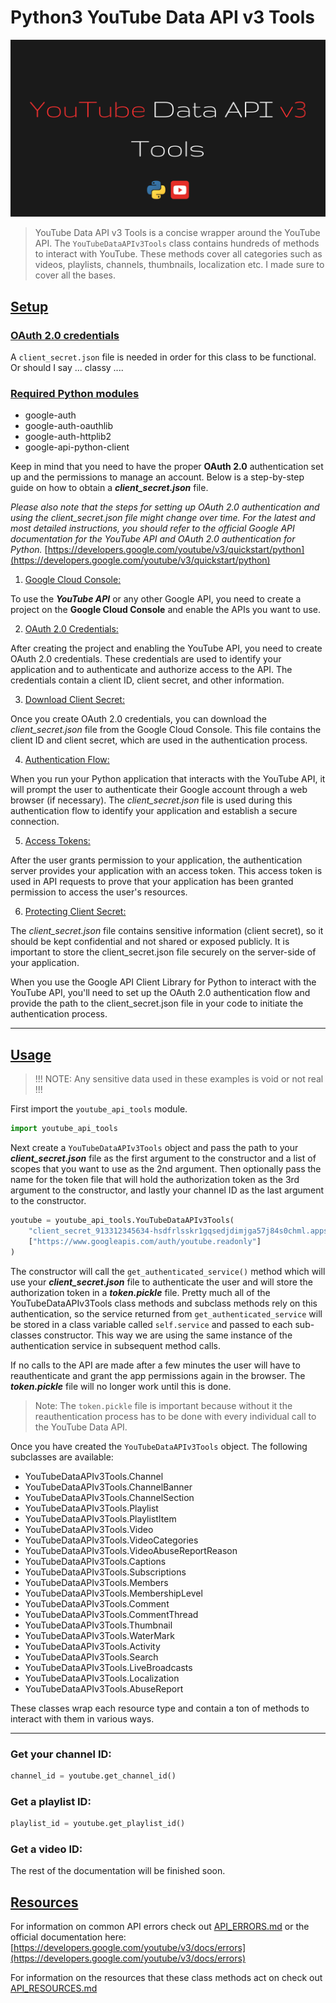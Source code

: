 # Python3 YouTube Data API v3 Tools

![YouTubeDataAPIv3Tools](./docs/youtube_data_api_tools.png)

> YouTube Data API v3 Tools is a concise wrapper around the YouTube API. The `YouTubeDataAPIv3Tools` class 
> contains hundreds of methods to interact with YouTube. These methods cover all categories such as videos, playlists, 
> channels, thumbnails, localization etc. I made sure to cover all the bases.

## [Setup](#setup)
        
### [OAuth 2.0 credentials](#oauth2credentials)

A `client_secret.json` file is needed in order for this class to be functional.
Or should I say ... classy ....

### [Required Python modules](#required_modules)

- google-auth
- google-auth-oauthlib
- google-auth-httplib2
- google-api-python-client
      
Keep in mind that you need to have the proper **OAuth 2.0** authentication set up and the 
permissions to manage an account. Below is a step-by-step guide on how to
obtain a ***client_secret.json*** file. 

*Please also note that the steps for setting up OAuth 2.0 authentication and using the 
client_secret.json file might change over time. For the latest and most detailed 
instructions, you should refer to the official Google API documentation for the YouTube 
API and OAuth 2.0 authentication for Python.* [https://developers.google.com/youtube/v3/quickstart/python](https://developers.google.com/youtube/v3/quickstart/python)

1) [Google Cloud Console:](#google-cloud-console)

To use the ***YouTube API*** or any other Google API, you need to create a project on the 
**Google Cloud Console** and enable the APIs you want to use.

2) [OAuth 2.0 Credentials:](#oauth-2-credentials)
        
After creating the project and enabling the YouTube API, you need to create OAuth 2.0 
credentials. These credentials are used to identify your application and to 
authenticate and authorize access to the API. The credentials contain a client ID, 
client secret, and other information.
                
3) [Download Client Secret:](#download-client-secret)

Once you create OAuth 2.0 credentials, you can download the *client_secret.json* file 
from the Google Cloud Console. This file contains the client ID and client secret, 
which are used in the authentication process.
            
4) [Authentication Flow:](#authentication-flow)
        
When you run your Python application that interacts with the YouTube API, it will 
prompt the user to authenticate their Google account through a web browser (if necessary). 
The *client_secret.json* file is used during this authentication flow to identify your 
application and establish a secure connection.

5) [Access Tokens:](#access-tokens)

After the user grants permission to your application, the authentication server provides 
your application with an access token. This access token is used in API requests to 
prove that your application has been granted permission to access the user's resources.

6) [Protecting Client Secret:](#protecting-client-secret) 
            
The *client_secret.json* file contains sensitive information (client secret), so it should 
be kept confidential and not shared or exposed publicly. It is important to store the 
client_secret.json file securely on the server-side of your application.

When you use the Google API Client Library for Python to interact with the YouTube API, you'll 
need to set up the OAuth 2.0 authentication flow and provide the path to the client_secret.json 
file in your code to initiate the authentication process.

---

## [Usage](#usage)
> !!! NOTE: Any sensitive data used in these examples is void or not real !!!


First import the `youtube_api_tools` module.

```python
import youtube_api_tools
```

Next create a `YouTubeDataAPIv3Tools` object and pass the path to your ***client_secret.json*** file
as the first argument to the constructor and a list of scopes that you want to use as the 
2nd argument. Then optionally pass the name for the token file that 
will hold the authorization token as the 3rd argument to the constructor, and lastly your 
channel ID as the last argument to the constructor.

```python
youtube = youtube_api_tools.YouTubeDataAPIv3Tools(
    "client_secret_913312345634-hsdfrlsskr1gqsedjdimjga57j84s0chml.apps.googleusercontent.com.json",
    ["https://www.googleapis.com/auth/youtube.readonly"]
)
```

The constructor will call the `get_authenticated_service()` method which will use your 
***client_secret.json*** file to authenticate the user and will store the authorization token in 
a ***token.pickle*** file. Pretty much all of the YouTubeDataAPIv3Tools class methods and
subclass methods rely on this authentication, so the service returned from `get_authenticated_service` 
will be stored in a class variable called `self.service` and passed to each sub-classes constructor.
This way we are using the same instance of the authentication service in subsequent method calls.

If no calls to the API are made after a few minutes the user will have to reauthenticate and
grant the app permissions again in the browser. The ***token.pickle*** file will no
longer work until this is done.

> Note: The `token.pickle` file is important because without it the reauthentication process has to 
be done with every individual call to the YouTube Data API.

Once you have created the `YouTubeDataAPIv3Tools` object. The following subclasses are available:

- YouTubeDataAPIv3Tools.Channel
- YouTubeDataAPIv3Tools.ChannelBanner
- YouTubeDataAPIv3Tools.ChannelSection
- YouTubeDataAPIv3Tools.Playlist
- YouTubeDataAPIv3Tools.PlaylistItem
- YouTubeDataAPIv3Tools.Video
- YouTubeDataAPIv3Tools.VideoCategories
- YouTubeDataAPIv3Tools.VideoAbuseReportReason
- YouTubeDataAPIv3Tools.Captions
- YouTubeDataAPIv3Tools.Subscriptions
- YouTubeDataAPIv3Tools.Members
- YouTubeDataAPIv3Tools.MembershipLevel
- YouTubeDataAPIv3Tools.Comment
- YouTubeDataAPIv3Tools.CommentThread
- YouTubeDataAPIv3Tools.Thumbnail
- YouTubeDataAPIv3Tools.WaterMark
- YouTubeDataAPIv3Tools.Activity
- YouTubeDataAPIv3Tools.Search
- YouTubeDataAPIv3Tools.LiveBroadcasts
- YouTubeDataAPIv3Tools.Localization
- YouTubeDataAPIv3Tools.AbuseReport

These classes wrap each resource type and contain a ton of methods to interact 
with them in various ways.

---

### Get your channel ID:

```python
channel_id = youtube.get_channel_id()
```

### Get a playlist ID:

```python
playlist_id = youtube.get_playlist_id()
```

### Get a video ID:


The rest of the documentation will be finished soon.

## [Resources](#resources)

For information on common API errors check out [API_ERRORS.md](./docs/API_ERRORS.md) or 
the official documentation here: [https://developers.google.com/youtube/v3/docs/errors](https://developers.google.com/youtube/v3/docs/errors)

For information on the resources that these class methods act on check
out [API_RESOURCES.md](./docs/API_RESOURCES.md)
